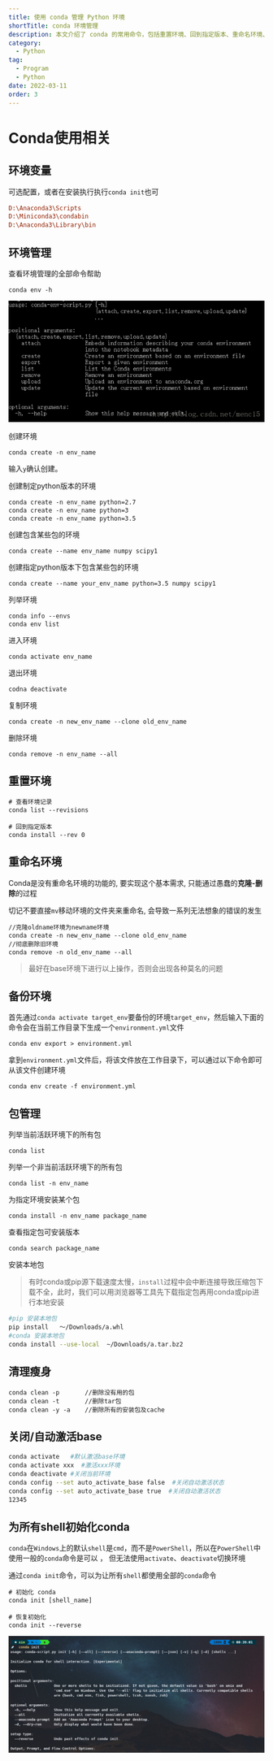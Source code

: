 ```yaml
---
title: 使用 conda 管理 Python 环境
shortTitle: conda 环境管理
description: 本文介绍了 conda 的常用命令，包括重置环境、回到指定版本、重命名环境、备份环境、包管理、安装本地包、清理瘦身、关闭/自动激活base、初始化conda和恢复初始化等内容。
category:
  - Python
tag:
  - Program
  - Python
date: 2022-03-11
order: 3
---
```


# Conda使用相关

## 环境变量

可选配置，或者在安装执行执行`conda init`也可

```ini
D:\Anaconda3\Scripts
D:\Miniconda3\condabin
D:\Anaconda3\Library\bin
```

## 环境管理

查看环境管理的全部命令帮助

```shell
conda env -h
```

![image-20220331002229281](https://raw.githubusercontent.com/Jxpro/PicBed/master/md/new/2022-03-31-002230.png)

创建环境

```shell
conda create -n env_name
```

输入`y`确认创建。

创建制定python版本的环境

```shell
conda create -n env_name python=2.7
conda create -n env_name python=3
conda create -n env_name python=3.5
```

创建包含某些包的环境

```shell
conda create --name env_name numpy scipy1
```

创建指定python版本下包含某些包的环境

```shell
conda create --name your_env_name python=3.5 numpy scipy1
```

列举环境

```shell
conda info --envs
conda env list
```

进入环境

```shell
conda activate env_name
```

退出环境

```shell
codna deactivate
```

复制环境

```shell
conda create -n new_env_name --clone old_env_name
```

删除环境

```shell
conda remove -n env_name --all
```

## 重置环境

```shell
# 查看环境记录
conda list --revisions

# 回到指定版本
conda install --rev 0
```

## 重命名环境

Conda是没有重命名环境的功能的, 要实现这个基本需求, 只能通过愚蠢的**克隆-删除**的过程

切记不要直接`mv`移动环境的文件夹来重命名, 会导致一系列无法想象的错误的发生

```shell
//克隆oldname环境为newname环境
conda create -n new_env_name --clone old_env_name
//彻底删除旧环境
conda remove -n old_env_name --all
```

>   最好在base环境下进行以上操作，否则会出现各种莫名的问题

## 备份环境

首先通过`conda activate target_env`要备份的环境`target_env`，然后输入下面的命令会在当前工作目录下生成一个`environment.yml`文件

```shell
conda env export > environment.yml
```

拿到`environment.yml`文件后，将该文件放在工作目录下，可以通过以下命令即可从该文件创建环境

```shell
conda env create -f environment.yml
```

## 包管理

列举当前活跃环境下的所有包

```shell
conda list
```

列举一个非当前活跃环境下的所有包

```shell
conda list -n env_name
```

为指定环境安装某个包

```shell
conda install -n env_name package_name
```

查看指定包可安装版本

```shell
conda search package_name
```

 安装本地包

>   有时conda或pip源下载速度太慢，`install`过程中会中断连接导致压缩包下载不全，此时，我们可以用浏览器等工具先下载指定包再用conda或pip进行本地安装

```bash
#pip 安装本地包
pip install   ～/Downloads/a.whl
#conda 安装本地包
conda install --use-local  ~/Downloads/a.tar.bz2
```

## 清理瘦身

```shell
conda clean -p       //删除没有用的包
conda clean -t       //删除tar包
conda clean -y -a    //删除所有的安装包及cache
```

## 关闭/自动激活base

```bash
conda activate   #默认激活base环境
conda activate xxx  #激活xxx环境
conda deactivate #关闭当前环境
conda config --set auto_activate_base false  #关闭自动激活状态
conda config --set auto_activate_base true  #关闭自动激活状态
12345
```

## 为所有shell初始化conda

`conda`在`Windows`上的默认`shell`是`cmd`，而不是`PowerShell`，所以在`PowerShell`中使用一般的`conda`命令是可以 ， 但无法使用`activate`、`deactivate`切换环境

通过`conda init`命令，可以为让所有`shell`都使用全部的`conda`命令

```shell
# 初始化 conda
conda init [shell_name]

# 恢复初始化
conda init --reverse
```

![image-20220331004043480](https://raw.githubusercontent.com/Jxpro/PicBed/master/md/new/2022-03-31-004950.png)